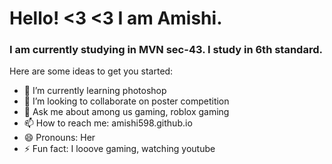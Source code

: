 # Hello! <3 <3 I am Amishi. 
### I am currently studying in MVN sec-43. I study in 6th standard.


Here are some ideas to get you started:

- 🌱 I’m currently learning photoshop
- 👯 I’m looking to collaborate on poster competition
- 💬 Ask me about among us gaming, roblox gaming
- 📫 How to reach me: amishi598.github.io
- 😄 Pronouns: Her
- ⚡ Fun fact: I looove gaming, watching youtube 

